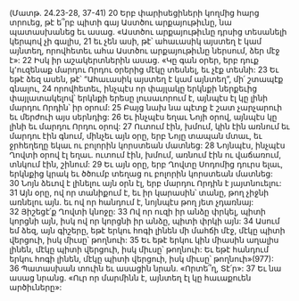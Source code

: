 (Մատթ. 24.23-28, 37-41)
20 Երբ փարիսեցիների կողմից հարց տրուեց, թէ ե՞րբ պիտի գայ Աստծու արքայութիւնը, նա պատասխանեց եւ ասաց. «Աստծու արքայութիւնը դրսից տեսանելի կերպով չի գալիս, 21 եւ չեն ասի, թէ՝ ահաւասիկ այստեղ է կամ այնտեղ, որովհետեւ ահա Աստծու արքայութիւնը ներսում, ձեր մէջ է»:
22 Իսկ իր աշակերտներին ասաց. «Կը գան օրեր, երբ դուք կ՚ուզենաք մարդու Որդու օրերից մէկը տեսնել, եւ չէք տեսնի: 23 Եւ եթէ ձեզ ասեն, թէ՝ “Ահաւասիկ այստեղ է կամ այնտեղ”, մի՛ շտապէք գնալու, 24 որովհետեւ, ինչպէս որ փայլակը երկնքի ներքեւից փայլատակելով՝ երկնքի երեսը լուսաւորում է, այնպէս էլ կը լինի մարդու Որդին՝ իր օրում: 25 Բայց նախ նա պէտք է շատ չարչարուի եւ մերժուի այս սերնդից: 26 Եւ ինչպէս եղաւ Նոյի օրով, այնպէս կը լինի եւ մարդու Որդու օրով: 27 Ուտում էին, խմում, կին էին առնում եւ մարդու էին գնում, մինչեւ այն օրը, երբ Նոյը տապան մտաւ, եւ ջրհեղեղը եկաւ ու բոլորին կորստեան մատնեց: 28 Նոյնպէս, ինչպէս Ղովտի օրով էլ եղաւ. ուտում էին, խմում, առնում էին ու վաճառում, տնկում էին, շինում: 29 Եւ այն օրը, երբ Ղովտը Սոդոմից դուրս ելաւ, երկնքից կրակ եւ ծծումբ տեղաց ու բոլորին կորստեան մատնեց: 30 Նոյն ձեւով է լինելու այն օրն էլ, երբ մարդու Որդին է յայտնուելու:
31 Այն օրը, ով որ տանիքում է, եւ իր կարասին՝ տանը, թող չիջնի առնելու այն. եւ ով որ հանդում է, նոյնպէս թող յետ չդառնայ: 32 Յիշեցէ՛ք Ղովտի կնոջը: 33 Ով որ ուզի իր անձը փրկել, պիտի կորցնի այն, իսկ ով որ կորցնի իր անձը, պիտի փրկի այն: 34 Ասում եմ ձեզ, այն գիշերը, եթէ երկու հոգի լինեն մի մահճի մէջ, մէկը պիտի վերցուի, իսկ միւսը՝ թողնուի: 35 Եւ եթէ երկու կին միասին աղալիս լինեն, մէկը պիտի վերցուի, իսկ միւսը՝ թողնուի: Եւ եթէ հանդում երկու հոգի լինեն, մէկը պիտի վերցուի, իսկ միւսը՝ թողնուի»(977): 36 Պատասխան տուին եւ ասացին նրան. «Որտե՞ղ, Տէ՛ր»: 37 Եւ նա ասաց նրանց. «Ուր որ մարմինն է, այնտեղ էլ կը հաւաքուեն արծիւները»:
